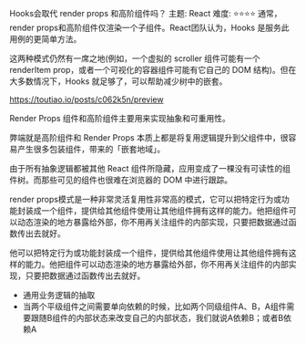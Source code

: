 Hooks会取代 render props 和高阶组件吗？
主题: React
难度: ⭐⭐⭐⭐
通常，render props和高阶组件仅渲染一个子组件。React团队认为，Hooks 是服务此用例的更简单方法。

这两种模式仍然有一席之地(例如，一个虚拟的 scroller 组件可能有一个 renderItem prop，或者一个可视化的容器组件可能有它自己的 DOM 结构)。但在大多数情况下，Hooks 就足够了，可以帮助减少树中的嵌套。


https://toutiao.io/posts/c062k5n/preview


Render Props 组件和高阶组件主要用来实现抽象和可重用性。

弊端就是高阶组件和 Render Props 本质上都是将复用逻辑提升到父组件中，很容易产生很多包装组件，带来的「嵌套地域」。

由于所有抽象逻辑都被其他 React 组件所隐藏，应用变成了一棵没有可读性的组件树。而那些可见的组件也很难在浏览器的 DOM 中进行跟踪。

render props模式是一种非常灵活复用性非常高的模式，它可以把特定行为或功能封装成一个组件，提供给其他组件使用让其他组件拥有这样的能力。他把组件可以动态渲染的地方暴露给外部，你不用再关注组件的内部实现，只要把数据通过函数传出去就好。

他可以把特定行为或功能封装成一个组件，提供给其他组件使用让其他组件拥有这样的能力。他把组件可以动态渲染的地方暴露给外部，你不用再关注组件的内部实现，只要把数据通过函数传出去就好。

- 通用业务逻辑的抽取
- 当两个平级组件之间需要单向依赖的时候，比如两个同级组件A、B，A组件需要跟随B组件的内部状态来改变自己的内部状态，我们就说A依赖B；或者B依赖A

